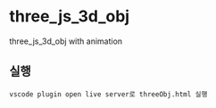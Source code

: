 # three_js_3d_obj
three_js_3d_obj with animation


## 실행

```
vscode plugin open live server로 threeObj.html 실행
```
